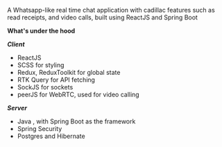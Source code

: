 A Whatsapp-like real time chat application with cadillac features such as read receipts, and video calls, built using ReactJS and Spring Boot

**What's under the hood**

***Client***

- ReactJS
- SCSS for styling
- Redux, ReduxToolkit for global state
- RTK Query for API fetching
- SockJS for sockets
- peerJS for WebRTC, used for video calling


***Server***
- Java , with Spring Boot as the framework
- Spring Security
- Postgres and Hibernate

